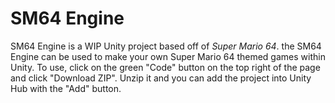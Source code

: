 # SM64 Engine
SM64 Engine is a WIP Unity project based off of *Super Mario 64*.
the SM64 Engine can be used to make your own Super Mario 64 themed games within Unity.
To use, click on the green "Code" button on the top right of the page and click "Download ZIP". Unzip it and you can add the project into Unity Hub with the "Add" button.
